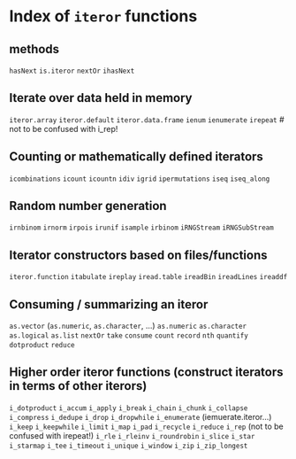 <!-- This buffer is for notes you don’t want to save.
  -- If you want to create a file, visit that file with C-x C-f,
  -- then enter the text in that file’s own buffer. -->

# Index of `iteror` functions

## methods
`hasNext`
`is.iteror`
`nextOr`
`ihasNext`

## Iterate over data held in memory
`iteror.array`
`iteror.default`
`iteror.data.frame`
`ienum`
`ienumerate`
`irepeat` # not to be confused with i_rep!

## Counting or mathematically defined iterators
`icombinations`
`icount`
`icountn`
`idiv`
`igrid`
`ipermutations`
`iseq`
`iseq_along`

## Random number generation
`irnbinom`
`irnorm`
`irpois`
`irunif`
`isample`
`irbinom`
`iRNGStream`
`iRNGSubStream`

## Iterator constructors based on files/functions
`iteror.function`
`itabulate`
`ireplay`
`iread.table`
`ireadBin`
`ireadLines`
`ireaddf`

## Consuming / summarizing an iteror
`as.vector` (`as.numeric`, `as.character`, ...)
`as.numeric`
`as.character`
`as.logical`
`as.list`
`nextOr`
`take`
`consume`
`count`
`record`
`nth`
`quantify`
`dotproduct`
`reduce`

## Higher order iteror functions (construct iterators in terms of other iterors)
`i_dotproduct`
`i_accum`
`i_apply`
`i_break`
`i_chain`
`i_chunk`
`i_collapse`
`i_compress`
`i_dedupe`
`i_drop`
`i_dropwhile`
`i_enumerate` (iemuerate.iteror...)
`i_keep`
`i_keepwhile`
`i_limit`
`i_map`
`i_pad`
`i_recycle`
`i_reduce`
`i_rep` (not to be confused with irepeat!)
`i_rle`
`i_rleinv`
`i_roundrobin`
`i_slice`
`i_star`
`i_starmap`
`i_tee`
`i_timeout`
`i_unique`
`i_window`
`i_zip`
`i_zip_longest`
